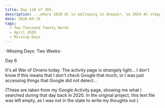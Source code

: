```yaml
---
title: Day 110 of 365.
description: ...where 2020 Al is wallowing in despair, so 2024 Al stepped in to explain what happened in the two-week long Missing Days series.
date: 2020-04-19
tags:
  - Two Thousand Twenty Words
  - April 2020
  - Missing Days
---
```


-Missing Days: Two Weeks-

Day 6

It's all War of Omens today. The activity page is strangely light... I don't know if this means that I don't check Google that much, or I was just accessing things that Google did not detect...

(These are taken from my Google Activity page, showing me what I searched during that day back in 2020. In the original project, this text file was left empty, as I was not in the state to write my thoughts out.)